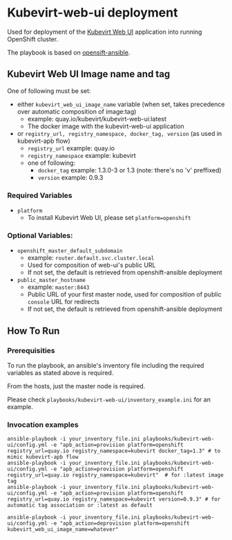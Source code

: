 # Kubevirt-web-ui deployment
Used for deployment of the [Kubevirt Web UI](https://github.com/kubevirt/web-ui) application into running OpenShift cluster.

The playbook is based on [opensift-ansible](https://github.com/openshift/openshift-ansible/tree/master/playbooks/openshift-console).

## Kubevirt Web UI Image name and tag
One of following must be set:
- either `kubevirt_web_ui_image_name` variable (when set, takes precedence over automatic composition of image:tag)
  - example: quay.io/kubevirt/kubevirt-web-ui:latest
  - The docker image with the kubevirt-web-ui application
- or `registry_url, registry_namespace, docker_tag, version` (as used in kubevirt-apb flow)
  - `registry_url` example: quay.io
  - `registry_namespace` example: kubevirt
  - one of following:
    - `docker_tag` example: 1.3.0-3 or 1.3 (note: there's no 'v' preffixed)
    - `version`  example: 0.9.3

### Required Variables
- `platform`
  - To install Kubevirt Web UI, please set `platform=openshift`

### Optional Variables:
- `openshift_master_default_subdomain`
  - example: `router.default.svc.cluster.local`
  - Used for composition of web-ui's public URL
  - If not set, the default is retrieved from openshift-ansible deployment
- `public_master_hostname`
  - example: `master:8443`
  - Public URL of your first master node, used for composition of public `console` URL for redirects
  - If not set, the default is retrieved from openshift-ansible deployment

## How To Run
### Prerequisities
To run the playbook, an ansible's inventory file including the required variables as stated above is required.

From the hosts, just the master node is required.

Please check `playbooks/kubevirt-web-ui/inventory_example.ini` for an example.

### Invocation examples
```
ansible-playbook -i your_inventory_file.ini playbooks/kubevirt-web-ui/config.yml -e "apb_action=provision platform=openshift registry_url=quay.io registry_namespace=kubevirt docker_tag=1.3" # to mimic kubevirt-apb flow
ansible-playbook -i your_inventory_file.ini playbooks/kubevirt-web-ui/config.yml -e "apb_action=provision platform=openshift registry_url=quay.io registry_namespace=kubevirt"  # for :latest image tag
ansible-playbook -i your_inventory_file.ini playbooks/kubevirt-web-ui/config.yml -e "apb_action=provision platform=openshift registry_url=quay.io registry_namespace=kubevirt version=0.9.3" # for automatic tag association or :latest as default

ansible-playbook -i your_inventory_file.ini playbooks/kubevirt-web-ui/config.yml -e "apb_action=deprovision platform=openshift kubevirt_web_ui_image_name=whatever"
```
